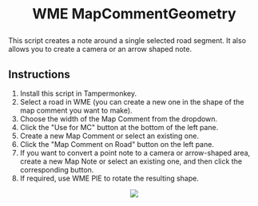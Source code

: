 # <p align="center">WME MapCommentGeometry</p>

This script creates a note around a single selected road segment. It also allows you to create a camera or an arrow shaped note.

## Instructions
1) Install this script in Tampermonkey.
2) Select a road in WME (you can create a new one in the shape of the map comment you want to make).
3) Choose the width of the Map Comment from the dropdown.
4) Click the "Use for MC" button at the bottom of the left pane.
5) Create a new Map Comment or select an existing one.
6) Click the "Map Comment on Road" button on the left pane.
7) If you want to convert a point note to a camera or arrow-shaped area, create a new Map Note or select an existing one, and then click the corresponding button.
8) If required, use WME PIE to rotate the resulting shape.

<p align="center"><a href="https://raw.githubusercontent.com/YULWaze/WME-MapCommentGeometry/main/WME%20MapCommentGeometry.user.js"><img src="https://i.ibb.co/JzHFKzj/button-install-here.png"></a></p>
